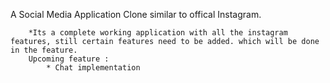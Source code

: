 A Social Media Application Clone similar to offical Instagram.

        *Its a complete working application with all the instagram features, still certain features need to be added. which will be done in the feature.
        Upcoming feature : 
            * Chat implementation
        
